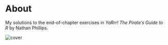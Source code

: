 
# About

My solutions to the end-of-chapter exercises in *YaRrr! The Pirate’s Guide to R* by Nathan Phillips.


![cover](https://bookdown.org/ndphillips/YaRrr/images/YaRrr_Cover.jpg)
